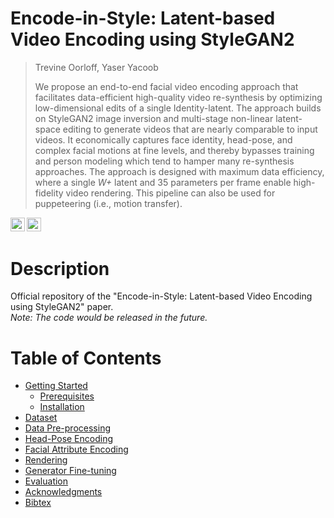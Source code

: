 # Encode-in-Style: Latent-based Video Encoding using StyleGAN2

> Trevine Oorloff, Yaser Yacoob  
> 
> We propose an end-to-end facial video encoding approach that facilitates data-efficient high-quality video re-synthesis by optimizing low-dimensional edits of a single Identity-latent. The approach builds on StyleGAN2 image inversion and multi-stage non-linear latent-space editing to generate videos that are nearly comparable to input videos. It economically captures face identity, head-pose, and complex facial motions at fine levels, and thereby bypasses training and person modeling which tend to hamper many re-synthesis approaches. The approach is designed with maximum data efficiency, where a single <i>W+</i> latent and 35 parameters per frame enable high-fidelity video rendering. This pipeline can also be used for puppeteering (i.e., motion transfer).

<a href="https://arxiv.org/"><img src="https://img.shields.io/badge/arXiv-b31b1b.svg" height=22.5></a>
<a href="https://trevineoorloff.github.io/Encode-in-Style.io/"><img src="https://img.shields.io/static/v1?label=webpage &message=Encode-in-Style&color=darkgreen" height=22.5></a>  

# Description   
Official repository of the "Encode-in-Style: Latent-based Video Encoding using StyleGAN2" paper. <br>
<i> Note: The code would be released in the future. </i>

# Table of Contents
- [Getting Started](#getting-started)
  * [Prerequisites](#prerequisites)
  * [Installation](#installation)
- [Dataset](#dataset)
- [Data Pre-processing](#data-preprocessing)
- [Head-Pose Encoding](#head-pose-encoding)
- [Facial Attribute Encoding](#facial-attribute-ecoding)
- [Rendering](#rendering)
- [Generator Fine-tuning](#generator-fine-tuning)
- [Evaluation](#evaluation)
- [Acknowledgments](#acknowledgments)
- [Bibtex](#bibtex)
